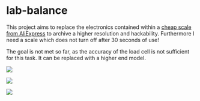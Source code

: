 # lab-balance

This project aims to replace the electronics contained within a [cheap scale from AliExpress](https://aliexpress.com/item/33024586342.html) to archive a higher resolution and hackability. Furthermore I need a scale which does not turn off after 30 seconds of use!

The goal is not met so far, as the accuracy of the load cell is not sufficient for this task. It can be replaced with a higher end model.

![](images/1.jpeg)

![](images/2.jpeg)

![](images/3.jpeg)
